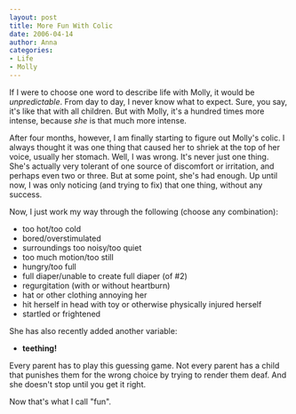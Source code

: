 ```yaml
---
layout: post
title: More Fun With Colic
date: 2006-04-14
author: Anna
categories:
- Life
- Molly
---
```


If I were to choose one word to describe life with Molly, it would be <i>unpredictable</i>. From day to day, I never know what to expect. Sure, you say, it's like that with all children. But with Molly, it's a hundred times more intense, because <i>she</i> is that much more intense.

After four months, however, I am finally starting to figure out Molly's colic. I always thought it was one thing that caused her to shriek at the top of her voice, usually her stomach. Well, I was wrong. It's never just one thing. She's actually very tolerant of one source of discomfort or irritation, and perhaps even two or three. But at some point, she's had enough. Up until now, I was only noticing (and trying to fix) that one thing, without any success.

Now, I just work my way through the following (choose any combination):

* too hot/too cold
* bored/overstimulated
* surroundings too noisy/too quiet
* too much motion/too still
* hungry/too full
* full diaper/unable to create full diaper (of #2)
* regurgitation (with or without heartburn)
* hat or other clothing annoying her
* hit herself in head with toy or otherwise physically injured herself
* startled or frightened

She has also recently added another variable:

* **teething!**

Every parent has to play this guessing game. Not every parent has a child that punishes them for the wrong choice by trying to render them deaf. And she doesn't stop until you get it right.

Now that's what I call "fun".
